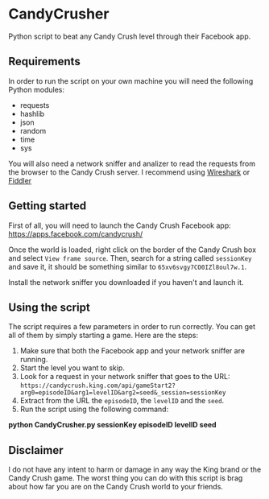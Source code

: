 # CandyCrusher
Python script to beat any Candy Crush level through their Facebook app.

## Requirements
In order to run the script on your own machine you will need the following Python modules:
* requests
* hashlib
* json
* random
* time
* sys

You will also need a network sniffer and analizer to read the requests from the browser to the Candy Crush server. I recommend using [Wireshark](https://www.wireshark.org) or [Fiddler](www.telerik.com/fiddler)
 
## Getting started
First of all, you will need to launch the Candy Crush Facebook app: https://apps.facebook.com/candycrush/

Once the world is loaded, right click on the border of the Candy Crush box and select `View frame source`. Then, search for a string called `sessionKey` and save it, it should be something similar to `65xv6svgy7CO0IZl8oul7w.1`.

Install the network sniffer you downloaded if you haven't and launch it.

## Using the script
The script requires a few parameters in order to run correctly. You can get all of them by simply starting a game. Here are the steps:

1. Make sure that both the Facebook app and your network sniffer are running.
2. Start the level you want to skip.
3. Look for a request in your network sniffer that goes to the URL: `https://candycrush.king.com/api/gameStart2?arg0=episodeID&arg1=levelID&arg2=seed&_session=sessionKey`
4. Extract from the URL the `episodeID`, the `levelID` and the `seed`.
5. Run the script using the following command:

**python CandyCrusher.py sessionKey episodeID levelID seed**

## Disclaimer

I do not have any intent to harm or damage in any way the King brand or the Candy Crush game. The worst thing you can do with this script is brag about how far you are on the Candy Crush world to your friends.
